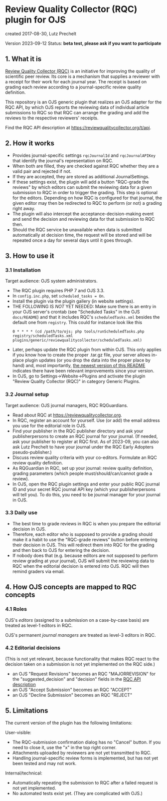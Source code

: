 # Review Quality Collector (RQC) plugin for OJS

created 2017-08-30, Lutz Prechelt

Version 2023-09-12
Status: **beta test, please ask if you want to participate**

## 1. What it is

[Review Quality Collector (RQC)](https://reviewqualitycollector.org)
is an initiative for improving the quality of
scientific peer review.
Its core is a mechanism that supplies a reviewer with a receipt for
their work for each journal year.
The receipt is based on grading each review according to a journal-specific
review quality definition.

This repository is an OJS generic plugin that realizes
an OJS adapter for the RQC API, by which OJS
reports the reviewing data of individual article
submissions to RQC so that RQC can arrange the grading and add the
reviews to the respective reviewers' receipts.

Find the RQC API description at
https://reviewqualitycollector.org/t/api.

## 2. How it works

- Provides journal-specific settings
  `rqcJournalId` and `rqcJournalAPIKey`
  that identify the journal's representation on RQC.
- When both are filled, they are checked against RQC
  whether they are a valid pair and rejected if not.
- If they are accepted, they are stored as additional JournalSettings.
- If these settings exist, the plugin will add a button "RQC-grade the reviews"
  by which editors can submit the reviewing data for a given
  submission to RQC in order to trigger the grading.
  This step is optional for the editors.
  Depending on how RQC is configured for that journal, the given
  editor may then be redirected to RQC to perform (or not)
  a grading right away.
- The plugin will also intercept the acceptance-decision-making
  event and send the decision and reviewing data for that submission
  to RQC then.
- Should the RQC service be unavailable when data is submitted
  automatically at decision time, the request will be stored
  and will be repeated once a day for several days until it goes through.

## 3. How to use it

### 3.1 Installation

Target audience: OJS system administrators.

- The RQC plugin requires PHP 7 and OJS 3.3.
- In `config.inc.php`, set `scheduled_tasks = On`.
- Install the plugin via the plugin gallery (in website settings).
- THE FOLLOWING IS _NOT_ YET NEEDED:
  Make sure there is an entry in your OJS server's crontab
  (see "Scheduled Tasks" in the OJS `docs/README`) and that it includes
  RQC's `scheduledTasks.xml` besides the default one from `registry`.
  This could for instance look like this
  ```crontab
  0 * * * *	(cd /path/to/ojs; php tools/runScheduledTasks.php registry/scheduledTasks.xml plugins/generic/reviewqualitycollector/scheduledTasks.xml)
  ```
- Later, perhaps update the RQC plugin from within OJS.
  This only applies if you know how to create the proper .tar.gz file,
  your server allows in-place plugin updates (or you drop the data
  into the proper place by hand)
  and, most importantly,
  [the newest version of this README](https://github.com/pkp/ojs/tree/master/plugins/generic/reviewqualitycollector/README.md)
  indicates there have been relevant improvements since your version.
- In OJS, go to Settings->Website->Plugins and activate the
  plugin "Review Quality Collector (RQC)" in category Generic Plugins.

### 3.2 Journal setup

Target audience: OJS journal managers, RQC RQGuardians.

- Read about RQC at https://reviewqualitycollector.org.
- In RQC, register an account for yourself.
  Use (or add) the email address you use for the editorial role in OJS.
- Find your publisher in the RQC publisher directory
  and ask your publisherpersons to create an RQC journal for
  your journal.
  (If needed, ask your publisher to register at RQC first.
  As of 2023-09, you can also ask Lutz Prechelt to have your journal under the
  RQC Early Adopters pseudo-publisher.)
- Discuss review quality criteria with your co-editors.
  Formulate an RQC review quality definition.
- As RQGuardian in RQC, set up your journal:
  review quality definition,
  grading parameters (which people must/should/can/cannot grade a review).
- In OJS, open the RQC plugin settings and enter your
  public RQC journal ID and your secret RQC journal API key (which your
  publisherpersons will tell you).
  To do this, you need to be journal manager for your journal in OJS.

### 3.3 Daily use

- The best time to grade reviews in RQC is when you prepare
  the editorial decision in OJS.
- Therefore, each editor who is supposed to provide a grading
  should make it a habit to use the "RQC-grade reviews" button
  before entering their decision in OJS.
  This will redirect them into RQC for the grading and then
  back to OJS for entering the decision.
- If nobody does that (e.g. because editors are not supposed to
  perform review grading at your journal), OJS will submit the
  reviewing data to RQC when the editorial decision is entered into OJS.
  RQC will then remind graders via email.

## 4. How OJS concepts are mapped to RQC concepts

### 4.1 Roles

OJS's _editors_ (assigned to a submission on a case-by-case basis)
are treated as level-1 editors in RQC.

OJS's permanent _journal managers_
are treated as level-3 editors in RQC.

### 4.2 Editorial decisions

(This is not yet relevant, because functionality that makes
RQC react to the decision taken on a submission is not yet
implemented on the RQC side.)

- an OJS "Request Revisions" becomes an RQC "MAJORREVISION"
  for the "suggested_decision" and "decision" fields in the
  [RQC API description](https://reviewqualitycollector.org/t/api)
- an OJS "Accept Submission" becomes an RQC "ACCEPT"
- an OJS "Decline Submission" becomes an RQC "REJECT"

## 5. Limitations

The current version of the plugin has the following limitations:

User-visible:

- The RQC-submission confirmation dialog has no "Cancel" button.
  If you need to close it, use the "x" in the top right corner.
- Attachments uploaded by reviewers are not yet transmitted to RQC.
- Handling journal-specific review forms is implemented,
  but has not yet been tested and may not work.

Internal/technical:

- Automatically repeating the submission to RQC after a failed
  request is not yet implemented.
- No automated tests exist yet. (They are complicated with OJS.)

